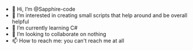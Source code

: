 - 👋 Hi, I’m @Sapphire-code
- 👀 I’m interested in creating small scripts that help around and be overall helpful
- 🌱 I’m currently learning C#
- 💞️ I’m looking to collaborate on nothing
- 📫 How to reach me: you can't reach me at all

<!---
Sapphire-code/Sapphire-code is a ✨ special ✨ repository because its `README.md` (this file) appears on your GitHub profile.
You can click the Preview link to take a look at your changes.
--->
